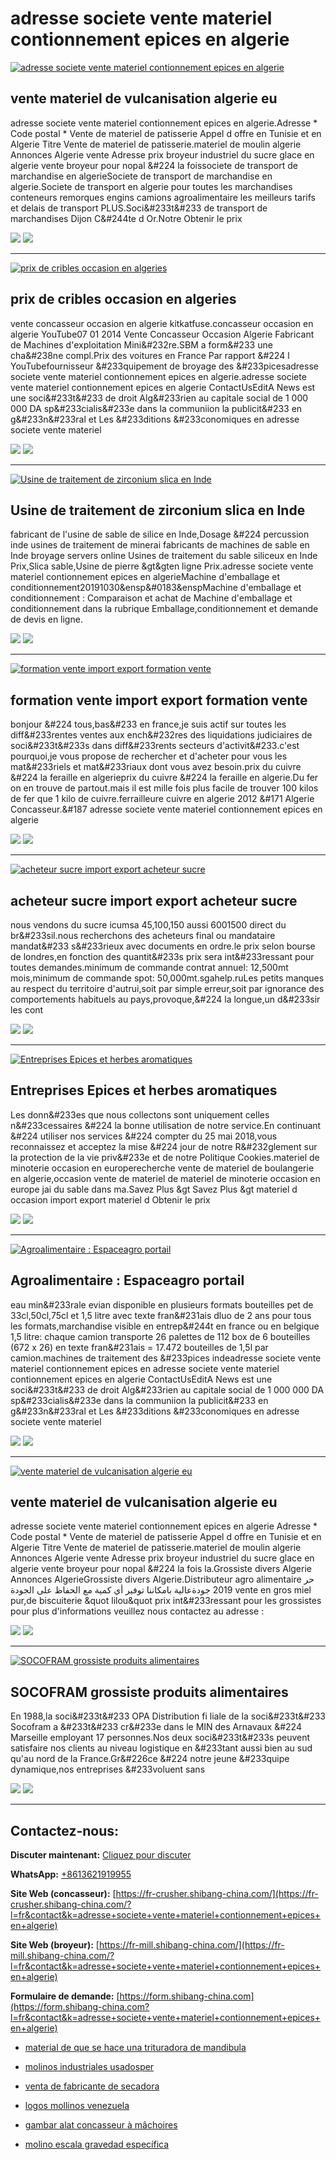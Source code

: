 # adresse societe vente materiel contionnement epices en algerie

<a href="https://swt.shibang-china.com/?l=fr&img&k=adresse+societe+vente+materiel+contionnement+epices+en+algerie" target="_blank">![adresse societe vente materiel contionnement epices en algerie](http://static.shibang-china.com/all-800x300/1005.jpg)</a>

## vente materiel de vulcanisation algerie eu
adresse societe vente materiel contionnement epices en algerie.Adresse * Code postal * Vente de materiel de patisserie Appel d offre en Tunisie et en Algerie Titre Vente de materiel de patisserie.materiel de moulin algerie Annonces Algerie vente Adresse prix broyeur industriel du sucre glace en algerie vente broyeur pour nopal &#224 la foissociete de transport de marchandise en algerieSociete de transport de marchandise en algerie.Societe de transport en algerie pour toutes les marchandises conteneurs remorques engins camions agroalimentaire les meilleurs tarifs et delais de transport PLUS.Soci&#233t&#233 de transport de marchandises Dijon C&#244te d Or.Notre Obtenir le prix


<a href="https://whatsapp.shibangsoft.com/WhatsApp.php" target="_blank" title="WhatsApp">![](http://static.shibang-china.com/icon/whatsapp.png)</a> <a href="https://swt.shibang-china.com/?l=fr&icon&k=adresse+societe+vente+materiel+contionnement+epices+en+algerie" target="_blank">![](http://static.shibang-china.com/icon/chat-fr.png)</a>

---

<a href="https://swt.shibang-china.com/?l=fr&img&k=adresse+societe+vente+materiel+contionnement+epices+en+algerie" target="_blank">![prix de cribles occasion en algeries](http://static.shibang-china.com/all-800x300/483.jpg)</a>

## prix de cribles occasion en algeries
vente concasseur occasion en algerie kitkatfuse.concasseur occasion en algerie YouTube07 01 2014 Vente Concasseur Occasion Algerie Fabricant de Machines d'exploitation Mini&#232re.SBM a form&#233 une cha&#238ne compl.Prix des voitures en France Par rapport &#224 l YouTubefournisseur &#233quipement de broyage des &#233picesadresse societe vente materiel contionnement epices en algerie.adresse societe vente materiel contionnement epices en algerie ContactUsEditA News est une soci&#233t&#233 de droit Alg&#233rien au capitale social de 1 000 000 DA sp&#233cialis&#233e dans la communiion la publicit&#233 en g&#233n&#233ral et Les &#233ditions &#233conomiques en adresse societe vente materiel


<a href="https://whatsapp.shibangsoft.com/WhatsApp.php" target="_blank" title="WhatsApp">![](http://static.shibang-china.com/icon/whatsapp.png)</a> <a href="https://swt.shibang-china.com/?l=fr&icon&k=adresse+societe+vente+materiel+contionnement+epices+en+algerie" target="_blank">![](http://static.shibang-china.com/icon/chat-fr.png)</a>

---

<a href="https://swt.shibang-china.com/?l=fr&img&k=adresse+societe+vente+materiel+contionnement+epices+en+algerie" target="_blank">![Usine de traitement de zirconium slica en Inde](http://static.shibang-china.com/all-800x300/1491.jpg)</a>

## Usine de traitement de zirconium slica en Inde
fabricant de l'usine de sable de silice en Inde,Dosage &#224 percussion inde usines de traitement de minerai fabricants de machines de sable en Inde broyage servers online Usines de traitement du sable siliceux en Inde Prix,Slica sable,Usine de pierre &gt&gten ligne Prix.adresse societe vente materiel contionnement epices en algerieMachine d'emballage et conditionnement20191030&ensp&#0183&enspMachine d'emballage et conditionnement : Comparaison et achat de Machine d'emballage et conditionnement dans la rubrique Emballage,conditionnement et demande de devis en ligne.


<a href="https://whatsapp.shibangsoft.com/WhatsApp.php" target="_blank" title="WhatsApp">![](http://static.shibang-china.com/icon/whatsapp.png)</a> <a href="https://swt.shibang-china.com/?l=fr&icon&k=adresse+societe+vente+materiel+contionnement+epices+en+algerie" target="_blank">![](http://static.shibang-china.com/icon/chat-fr.png)</a>

---

<a href="https://swt.shibang-china.com/?l=fr&img&k=adresse+societe+vente+materiel+contionnement+epices+en+algerie" target="_blank">![formation vente import export formation vente](http://static.shibang-china.com/all-800x300/263.jpg)</a>

## formation vente import export formation vente
bonjour &#224 tous,bas&#233 en france,je suis actif sur toutes les diff&#233rentes ventes aux ench&#232res des liquidations judiciaires de soci&#233t&#233s dans diff&#233rents secteurs d'activit&#233.c'est pourquoi,je vous propose de rechercher et d'acheter pour vous les mat&#233riels et mat&#233riaux dont vous avez besoin.prix du cuivre &#224 la feraille en algerieprix du cuivre &#224 la feraille en algerie.Du fer on en trouve de partout.mais il est mille fois plus facile de trouver 100 kilos de fer que 1 kilo de cuivre.ferrailleure cuivre en algerie 2012 &#171 Algerie Concasseur.&#187 adresse societe vente materiel contionnement epices en algerie


<a href="https://whatsapp.shibangsoft.com/WhatsApp.php" target="_blank" title="WhatsApp">![](http://static.shibang-china.com/icon/whatsapp.png)</a> <a href="https://swt.shibang-china.com/?l=fr&icon&k=adresse+societe+vente+materiel+contionnement+epices+en+algerie" target="_blank">![](http://static.shibang-china.com/icon/chat-fr.png)</a>

---

<a href="https://swt.shibang-china.com/?l=fr&img&k=adresse+societe+vente+materiel+contionnement+epices+en+algerie" target="_blank">![acheteur sucre import export acheteur sucre](http://static.shibang-china.com/all-800x300/1218.jpg)</a>

## acheteur sucre import export acheteur sucre
nous vendons du sucre icumsa 45,100,150 aussi 6001500 direct du br&#233sil.nous recherchons des acheteurs final ou mandataire mandat&#233 s&#233rieux avec documents en ordre.le prix selon bourse de londres,en fonction des quantit&#233s prix sera int&#233ressant pour toutes demandes.minimum de commande contrat annuel: 12,500mt mois,minimum de commande spot: 50,000mt.sgahelp.ruLes petits manques au respect du territoire d'autrui,soit par simple erreur,soit par ignorance des comportements habituels au pays,provoque,&#224 la longue,un d&#233sir les cont


<a href="https://whatsapp.shibangsoft.com/WhatsApp.php" target="_blank" title="WhatsApp">![](http://static.shibang-china.com/icon/whatsapp.png)</a> <a href="https://swt.shibang-china.com/?l=fr&icon&k=adresse+societe+vente+materiel+contionnement+epices+en+algerie" target="_blank">![](http://static.shibang-china.com/icon/chat-fr.png)</a>

---

<a href="https://swt.shibang-china.com/?l=fr&img&k=adresse+societe+vente+materiel+contionnement+epices+en+algerie" target="_blank">![Entreprises Epices et herbes aromatiques](http://static.shibang-china.com/all-800x300/840.jpg)</a>

## Entreprises Epices et herbes aromatiques
Les donn&#233es que nous collectons sont uniquement celles n&#233cessaires &#224 la bonne utilisation de notre service.En continuant &#224 utiliser nos services &#224 compter du 25 mai 2018,vous reconnaissez et acceptez la mise &#224 jour de notre R&#232glement sur la protection de la vie priv&#233e et de notre Politique Cookies.materiel de minoterie occasion en europerecherche vente de materiel de boulangerie en algerie,occasion vente de materiel de materiel de minoterie occasion en europe jai du sable dans ma.Savez Plus &gt Savez Plus &gt materiel d occasion import export materiel d Obtenir le prix


<a href="https://whatsapp.shibangsoft.com/WhatsApp.php" target="_blank" title="WhatsApp">![](http://static.shibang-china.com/icon/whatsapp.png)</a> <a href="https://swt.shibang-china.com/?l=fr&icon&k=adresse+societe+vente+materiel+contionnement+epices+en+algerie" target="_blank">![](http://static.shibang-china.com/icon/chat-fr.png)</a>

---

<a href="https://swt.shibang-china.com/?l=fr&img&k=adresse+societe+vente+materiel+contionnement+epices+en+algerie" target="_blank">![Agroalimentaire : Espaceagro portail](http://static.shibang-china.com/all-800x300/1200.jpg)</a>

## Agroalimentaire : Espaceagro portail
eau min&#233rale evian disponible en plusieurs formats bouteilles pet de 33cl,50cl,75cl et 1,5 litre avec texte fran&#231ais dluo de 2 ans pour tous les formats,marchandise visible en entrep&#244t en france ou en belgique 1,5 litre: chaque camion transporte 26 palettes de 112 box de 6 bouteilles (672 x 26) en texte fran&#231ais = 17.472 bouteilles de 1,5l par camion.machines de traitement des &#233pices indeadresse societe vente materiel contionnement epices en adresse societe vente materiel contionnement epices en algerie ContactUsEditA News est une soci&#233t&#233 de droit Alg&#233rien au capitale social de 1 000 000 DA sp&#233cialis&#233e dans la communiion la publicit&#233 en g&#233n&#233ral et Les &#233ditions &#233conomiques en adresse societe vente materiel


<a href="https://whatsapp.shibangsoft.com/WhatsApp.php" target="_blank" title="WhatsApp">![](http://static.shibang-china.com/icon/whatsapp.png)</a> <a href="https://swt.shibang-china.com/?l=fr&icon&k=adresse+societe+vente+materiel+contionnement+epices+en+algerie" target="_blank">![](http://static.shibang-china.com/icon/chat-fr.png)</a>

---

<a href="https://swt.shibang-china.com/?l=fr&img&k=adresse+societe+vente+materiel+contionnement+epices+en+algerie" target="_blank">![vente materiel de vulcanisation algerie eu](http://static.shibang-china.com/all-800x300/4.jpg)</a>

## vente materiel de vulcanisation algerie eu
adresse societe vente materiel contionnement epices en algerie Adresse * Code postal * Vente de materiel de patisserie Appel d offre en Tunisie et en Algerie Titre Vente de materiel de patisserie.materiel de moulin algerie Annonces Algerie vente Adresse prix broyeur industriel du sucre glace en algerie vente broyeur pour nopal &#224 la fois la.Grossiste divers Algerie Annonces AlgerieGrossiste divers Algerie.Distributeur agro alimentaire حر 2019 جودةعالية بامكاننا توفير أي كمية مع الحفاظ على الجودة vente en gros miel pur,de biscuiterie &quot lilou&quot prix int&#233ressant pour les grossistes pour plus d'informations veuillez nous contactez au adresse :


<a href="https://whatsapp.shibangsoft.com/WhatsApp.php" target="_blank" title="WhatsApp">![](http://static.shibang-china.com/icon/whatsapp.png)</a> <a href="https://swt.shibang-china.com/?l=fr&icon&k=adresse+societe+vente+materiel+contionnement+epices+en+algerie" target="_blank">![](http://static.shibang-china.com/icon/chat-fr.png)</a>

---

<a href="https://swt.shibang-china.com/?l=fr&img&k=adresse+societe+vente+materiel+contionnement+epices+en+algerie" target="_blank">![SOCOFRAM grossiste produits alimentaires](http://static.shibang-china.com/all-800x300/237.jpg)</a>

## SOCOFRAM grossiste produits alimentaires
En 1988,la soci&#233t&#233 OPA Distribution fi liale de la soci&#233t&#233 Socofram a &#233t&#233 cr&#233e dans le MIN des Arnavaux &#224 Marseille employant 17 personnes.Nos deux soci&#233t&#233s peuvent satisfaire nos clients au niveau logistique en &#233tant aussi bien au sud qu'au nord de la France.Gr&#226ce &#224 notre jeune &#233quipe dynamique,nos entreprises &#233voluent sans

<a href="https://whatsapp.shibangsoft.com/WhatsApp.php" target="_blank" title="WhatsApp">![](http://static.shibang-china.com/icon/whatsapp.png)</a> <a href="https://swt.shibang-china.com/?l=fr&icon&k=adresse+societe+vente+materiel+contionnement+epices+en+algerie" target="_blank">![](http://static.shibang-china.com/icon/chat-fr.png)</a>

---
## Contactez-nous:

**Discuter maintenant:** [Cliquez pour discuter](https://swt.shibang-china.com?l=fr&contact&k=adresse+societe+vente+materiel+contionnement+epices+en+algerie)

**WhatsApp:**  [+8613621919955](https://whatsapp.shibangsoft.com/WhatsApp.php)

**Site Web (concasseur):** [https://fr-crusher.shibang-china.com/](https://fr-crusher.shibang-china.com/?l=fr&contact&k=adresse+societe+vente+materiel+contionnement+epices+en+algerie)

**Site Web (broyeur):** [https://fr-mill.shibang-china.com/](https://fr-mill.shibang-china.com/?l=fr&contact&k=adresse+societe+vente+materiel+contionnement+epices+en+algerie)

**Formulaire de demande:** [https://form.shibang-china.com](https://form.shibang-china.com?l=fr&contact&k=adresse+societe+vente+materiel+contionnement+epices+en+algerie)

* [material de que se hace una trituradora de mandibula](../64/material%20de%20que%20se%20hace%20una%20trituradora%20de%20mandibula.md)

* [molinos industriales usadosper](../62/molinos%20industriales%20usadosper.md)

* [venta de fabricante de secadora](../64/venta%20de%20fabricante%20de%20secadora.md)

* [logos mollinos venezuela](../64/logos%20mollinos%20venezuela.md)

* [gambar alat concasseur à mâchoires](../61/gambar%20alat%20concasseur%20%C3%A0%20m%C3%A2choires.md)

* [molino escala gravedad específica](../63/molino%20escala%20gravedad%20espec%C3%ADfica.md)